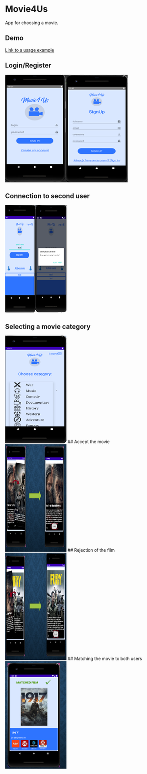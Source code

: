# Movie4Us

App for choosing a movie.

## Demo 
[Link to a usage example](https://www.youtube.com/watch?v=tH0CrgiaG9c)
## Login/Register
<img src="Demo/4.PNG" width="200" height="350"><img src="Demo/5.PNG" width="200" height="350">

## Connection to second user
<img src="Demo/6.PNG" width="200" height="350">

## Selecting a movie category
<img src="Demo/7.PNG" width="200" height="350">
## Accept the movie
<img src="Demo/1.PNG" width="200" height="350">
## Rejection of the film
<img src="Demo/2.PNG" width="200" height="350">
## Matching the movie to both users 
<img src="Demo/3.PNG" width="200" height="350">